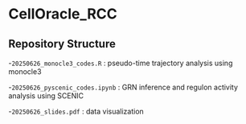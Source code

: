 # CellOracle_RCC

## Repository Structure

-`20250626_monocle3_codes.R` :  pseudo-time trajectory analysis using monocle3

-`20250626_pyscenic_codes.ipynb` : GRN inference and regulon activity analysis using SCENIC

-`20250626_slides.pdf` : data visualization
